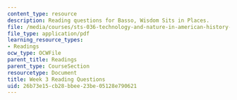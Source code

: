 ```yaml
---
content_type: resource
description: Reading questions for Basso, Wisdom Sits in Places.
file: /media/courses/sts-036-technology-and-nature-in-american-history-spring-2008/26b73e15cb28bbee23be05128e790621_quest3.pdf
file_type: application/pdf
learning_resource_types:
- Readings
ocw_type: OCWFile
parent_title: Readings
parent_type: CourseSection
resourcetype: Document
title: Week 3 Reading Questions
uid: 26b73e15-cb28-bbee-23be-05128e790621
---
```

